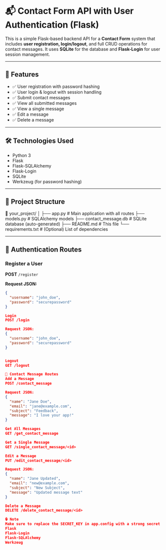 # 📬 Contact Form API with User Authentication (Flask)

This is a simple Flask-based backend API for a **Contact Form** system that includes **user registration, login/logout**, and full CRUD operations for contact messages. It uses **SQLite** for the database and **Flask-Login** for user session management.

---

## 🚀 Features

- ✅ User registration with password hashing
- ✅ User login & logout with session handling
- ✅ Submit contact messages
- ✅ View all submitted messages
- ✅ View a single message
- ✅ Edit a message
- ✅ Delete a message

---

## 🛠️ Technologies Used

- Python 3
- Flask
- Flask-SQLAlchemy
- Flask-Login
- SQLite
- Werkzeug (for password hashing)

---

## 📂 Project Structure

📁 your_project/
│
├── app.py # Main application with all routes
├── models.py # SQLAlchemy models
├── contact_message.db # SQLite database (auto-generated)
├── README.md # This file
└── requirements.txt # (Optional) List of dependencies


---

## 🔐 Authentication Routes

### Register a User
**POST** `/register`

**Request JSON:**
```json
{
  "username": "john_doe",
  "password": "securepassword"
}

Login
POST /login

Request JSON:
{
  "username": "john_doe",
  "password": "securepassword"
}


Logout
GET /logout

📨 Contact Message Routes
Add a Message
POST /contact_message

Request JSON:
{
  "name": "Jane Doe",
  "email": "jane@example.com",
  "subject": "Feedback",
  "message": "I love your app!"
}

Get All Messages
GET /get_contact_message

Get a Single Message
GET /single_contact_message/<id>

Edit a Message
PUT /edit_contact_message/<id>

Request JSON:
{
  "name": "Jane Updated",
  "email": "new@example.com",
  "subject": "New Subject",
  "message": "Updated message text"
}

Delete a Message
DELETE /delete_contact_message/<id>

🔒 Note
Make sure to replace the SECRET_KEY in app.config with a strong secret in production.
Flask
Flask-Login
Flask-SQLAlchemy
Werkzeug
